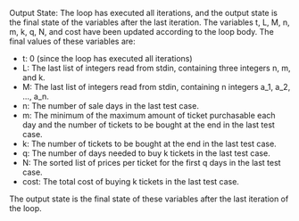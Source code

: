 Output State: The loop has executed all iterations, and the output state is the final state of the variables after the last iteration. The variables t, L, M, n, m, k, q, N, and cost have been updated according to the loop body. The final values of these variables are:

* t: 0 (since the loop has executed all iterations)
* L: The last list of integers read from stdin, containing three integers n, m, and k.
* M: The last list of integers read from stdin, containing n integers a_1, a_2, ..., a_n.
* n: The number of sale days in the last test case.
* m: The minimum of the maximum amount of ticket purchasable each day and the number of tickets to be bought at the end in the last test case.
* k: The number of tickets to be bought at the end in the last test case.
* q: The number of days needed to buy k tickets in the last test case.
* N: The sorted list of prices per ticket for the first q days in the last test case.
* cost: The total cost of buying k tickets in the last test case.

The output state is the final state of these variables after the last iteration of the loop.